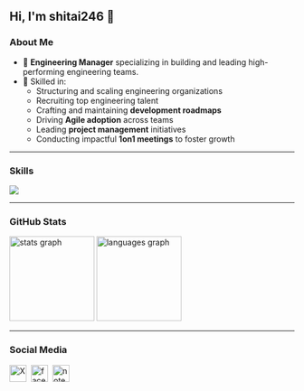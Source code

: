 ## Hi, I'm shitai246 👋

### About Me
- 🚀 **Engineering Manager** specializing in building and leading high-performing engineering teams.
- 🎯 Skilled in:
  - Structuring and scaling engineering organizations
  - Recruiting top engineering talent
  - Crafting and maintaining **development roadmaps**
  - Driving **Agile adoption** across teams
  - Leading **project management** initiatives
  - Conducting impactful **1on1 meetings** to foster growth

---

### Skills
![](https://skillicons.dev/icons?i=html,css,js,jquery,java,scala,php,aws,github,mysql,postgresql,bash)

---

### GitHub Stats
<div>
  <img src="https://github-readme-stats.vercel.app/api?username=shitai246&hide_title=true&hide_rank=true&show_icons=true&include_all_commits=true&count_private=true&disable_animations=true&theme=tokyonight&locale=en&hide_border=true" height="150" alt="stats graph"  />
  <img src="https://github-readme-stats.vercel.app/api/top-langs?username=shitai246&locale=en&hide_title=true&layout=compact&card_width=320&langs_count=5&theme=tokyonight&hide_border=true" height="150" alt="languages graph"  />
</div>

---

### Social Media
<div>
  <a href="https://x.com/shitai246"><img src="https://cdn.cms-twdigitalassets.com/content/dam/about-twitter/x/brand-toolkit/logo-black.png.twimg.2560.png" alt="X" height="30" /></a>&nbsp;
  <a href="https://facebook.com/taisuke.shiratori/"><img src="https://github.com/user-attachments/assets/47435849-807b-4d5f-9e41-42ef6a6ff177" alt="facebook" height="30"></a>&nbsp;
  <a href="https://note.com/shitai246"><img src="https://github.com/user-attachments/assets/d93676f6-53a8-4f38-a750-e71079a27be9" alt="note" height="30"></a>&nbsp;
</div>
